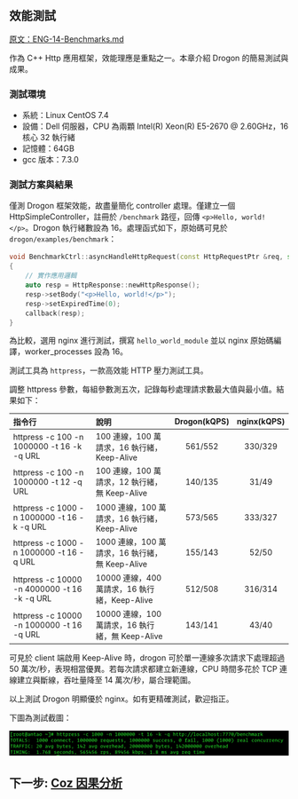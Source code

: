 ## 效能測試

[原文：ENG-14-Benchmarks.md](/ENG/ENG-14-Benchmarks.md)

作為 C++ Http 應用框架，效能理應是重點之一。本章介紹 Drogon 的簡易測試與成果。

### 測試環境

* 系統：Linux CentOS 7.4
* 設備：Dell 伺服器，CPU 為兩顆 Intel(R) Xeon(R) E5-2670 @ 2.60GHz，16 核心 32 執行緒
* 記憶體：64GB
* gcc 版本：7.3.0

### 測試方案與結果

僅測 Drogon 框架效能，故盡量簡化 controller 處理。僅建立一個 HttpSimpleController，註冊於 `/benchmark` 路徑，回傳 `<p>Hello, world!</p>`。Drogon 執行緒數設為 16。處理函式如下，原始碼可見於 `drogon/examples/benchmark`：

```c++
void BenchmarkCtrl::asyncHandleHttpRequest(const HttpRequestPtr &req, std::function<void (const HttpResponsePtr &)> &&callback)
{
    // 實作應用邏輯
    auto resp = HttpResponse::newHttpResponse();
    resp->setBody("<p>Hello, world!</p>");
    resp->setExpiredTime(0);
    callback(resp);
}
```

為比較，選用 nginx 進行測試，撰寫 `hello_world_module` 並以 nginx 原始碼編譯，worker_processes 設為 16。

測試工具為 `httpress`，一款高效能 HTTP 壓力測試工具。

調整 httpress 參數，每組參數測五次，記錄每秒處理請求數最大值與最小值。結果如下：

| 指令行                                   | 說明                                               | Drogon(kQPS) | nginx(kQPS) |
| :--------------------------------------- | :------------------------------------------------- | :----------: | :---------: |
| httpress -c 100 -n 1000000 -t 16 -k -q URL   | 100 連線，100 萬請求，16 執行緒，Keep-Alive      |   561/552    |   330/329   |
| httpress -c 100 -n 1000000 -t 12 -q URL      | 100 連線，100 萬請求，12 執行緒，無 Keep-Alive  |   140/135    |    31/49    |
| httpress -c 1000 -n 1000000 -t 16 -k -q URL  | 1000 連線，100 萬請求，16 執行緒，Keep-Alive     |   573/565    |   333/327   |
| httpress -c 1000 -n 1000000 -t 16 -q URL     | 1000 連線，100 萬請求，16 執行緒，無 Keep-Alive  |   155/143    |    52/50    |
| httpress -c 10000 -n 4000000 -t 16 -k -q URL | 10000 連線，400 萬請求，16 執行緒，Keep-Alive    |   512/508    |   316/314   |
| httpress -c 10000 -n 1000000 -t 16 -q URL    | 10000 連線，100 萬請求，16 執行緒，無 Keep-Alive |   143/141    |    43/40    |

可見於 client 端啟用 Keep-Alive 時，drogon 可於單一連線多次請求下處理超過 50 萬次/秒，表現相當優異。若每次請求都建立新連線，CPU 時間多花於 TCP 連線建立與斷線，吞吐量降至 14 萬次/秒，屬合理範圍。

以上測試 Drogon 明顯優於 nginx。如有更精確測試，歡迎指正。

下圖為測試截圖：

![效能測試結果](images/benchmark.png)

## 下一步: [Coz 因果分析](/JB_TW/ENG-15-Coz.tw.md)

